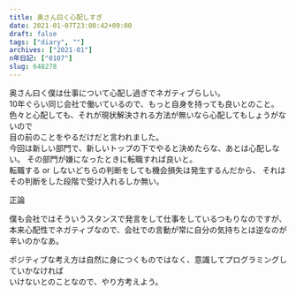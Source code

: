 ```yaml
---
title: 奥さん曰く心配しすぎ
date: 2021-01-07T23:00:42+09:00
draft: false
tags: ["diary", ""]
archives: ["2021-01"]
n年日記: ["0107"]
slug: 648278
---
```

奥さん曰く僕は仕事について心配し過ぎでネガティブらしい。  
10年ぐらい同じ会社で働いているので、もっと自身を持っても良いとのこと。  
色々と心配しても、それが現状解決される方法が無いなら心配してもしょうがないので  
目の前のことをやるだけだと言われました。  
今回は新しい部門で、新しいトップの下でやると決めたらな、あとは心配しない。
その部門が嫌になったときに転職すれば良いと。  
転職する or しないどちらの判断をしても機会損失は発生するんだから、
それはその判断をした段階で受け入れるしか無い。

正論

僕も会社ではそういうスタンスで発言をして仕事をしているつもりなのですが、  
本来心配性でネガティブなので、会社での言動が常に自分の気持ちとは逆なのが辛いのかなあ。  

ポジティブな考え方は自然に身につくものではなく、意識してプログラミングしていかなければ  
いけないとのことなので、やり方考えよう。